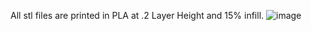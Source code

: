 All stl files are printed in PLA at .2 Layer Height and 15% infill.
![image](https://github.com/user-attachments/assets/136e6f84-6caf-4027-8389-8afde0be7f73)
